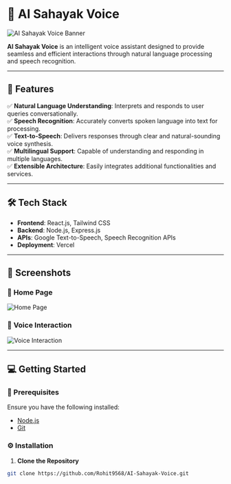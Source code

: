# 🌟 AI Sahayak Voice

![AI Sahayak Voice Banner](https://raw.githubusercontent.com/Rohit9568/AI-Sahayak-Voice/main/assets/banner.png)

**AI Sahayak Voice** is an intelligent voice assistant designed to provide seamless and efficient interactions through natural language processing and speech recognition. 

---

## 🚀 Features

✅ **Natural Language Understanding**: Interprets and responds to user queries conversationally.  
✅ **Speech Recognition**: Accurately converts spoken language into text for processing.  
✅ **Text-to-Speech**: Delivers responses through clear and natural-sounding voice synthesis.  
✅ **Multilingual Support**: Capable of understanding and responding in multiple languages.  
✅ **Extensible Architecture**: Easily integrates additional functionalities and services.  

---

## 🛠️ Tech Stack

- **Frontend**: React.js, Tailwind CSS  
- **Backend**: Node.js, Express.js  
- **APIs**: Google Text-to-Speech, Speech Recognition APIs  
- **Deployment**: Vercel  

---

## 🎯 Screenshots

### 🔹 **Home Page**
![Home Page](https://raw.githubusercontent.com/Rohit9568/AI-Sahayak-Voice/main/assets/home.png)

### 🔹 **Voice Interaction**
![Voice Interaction](https://raw.githubusercontent.com/Rohit9568/AI-Sahayak-Voice/main/assets/voice-interaction.png)

---

## 💻 Getting Started

### 🛑 Prerequisites

Ensure you have the following installed:

- [Node.js](https://nodejs.org/)  
- [Git](https://git-scm.com/)  

### ⚙️ Installation

1. **Clone the Repository**
```bash
git clone https://github.com/Rohit9568/AI-Sahayak-Voice.git
